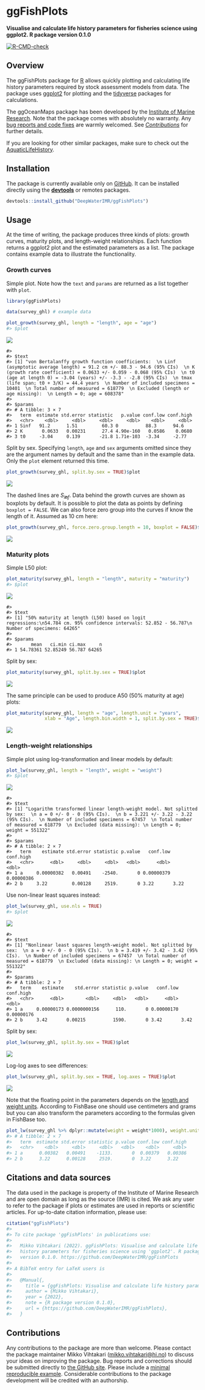
# ggFishPlots

**Visualise and calculate life history parameters for fisheries science
using ggplot2. R package version 0.1.0**

<!-- badges: start -->

[![R-CMD-check](https://github.com/DeepWaterIMR/ggFishPlots/workflows/R-CMD-check/badge.svg)](https://github.com/DeepWaterIMR/ggFishPlots/actions)
<!-- badges: end -->

## Overview

The ggFishPlots package for [R](https://www.r-project.org/) allows
quickly plotting and calculating life history parameters required by
stock assessment models from data. The package uses
[ggplot2](https://ggplot2.tidyverse.org/reference) for plotting and the
[tidyverse](https://www.tidyverse.org/) packages for calculations.

The ggOceanMaps package has been developed by the [Institute of Marine
Research](https://www.hi.no/en). Note that the package comes with
absolutely no warranty. Any [bug reports and code
fixes](https://github.com/DeepWaterIMR/ggFishPlots/issues) are warmly
welcomed. See [*Contributions*](#contributions) for further details.

If you are looking for other similar packages, make sure to check out
the
[AquaticLifeHistory](https://jonathansmart.github.io/AquaticLifeHistory/articles/Maturity_analyses.html).

## Installation

The package is currently available only on
[GitHub](https://github.com/DeepWaterIMR/ggFishPlots). It can be
installed directly using the
[**devtools**](https://cran.r-project.org/web/packages/devtools/index.html)
or remotes packages.

``` r
devtools::install_github("DeepWaterIMR/ggFishPlots")
```

## Usage

At the time of writing, the package produces three kinds of plots:
growth curves, maturity plots, and length-weight relationships. Each
function returns a ggplot2 plot and the estimated parameters as a list.
The package contains example data to illustrate the functionality.

### Growth curves

Simple plot. Note how the `text` and `params` are returned as a list
together with `plot`.

``` r
library(ggFishPlots)

data(survey_ghl) # example data

plot_growth(survey_ghl, length = "length", age = "age")
#> $plot
```

![](man/figures/README-unnamed-chunk-3-1.png)<!-- -->

    #> 
    #> $text
    #> [1] "von Bertalanffy growth function coefficients:  \n Linf (asymptotic average length) = 91.2 cm +/- 88.3 - 94.6 (95% CIs)  \n K (growth rate coefficient) = 0.0633 +/- 0.059 - 0.068 (95% CIs)  \n t0 (age at length 0) = -3.04 (years) +/- -3.3 - -2.8 (95% CIs)  \n tmax (life span; t0 + 3/K) = 44.4 years  \n Number of included specimens = 10401  \n Total number of measured = 618779  \n Excluded (length or age missing):  \n Length = 0; age = 608378"
    #> 
    #> $params
    #> # A tibble: 3 × 7
    #>   term  estimate std.error statistic   p.value conf.low conf.high
    #>   <chr>    <dbl>     <dbl>     <dbl>     <dbl>    <dbl>     <dbl>
    #> 1 Sinf   91.2      1.51         60.3 0          88.3      94.6   
    #> 2 K       0.0633   0.00231      27.4 4.90e-160   0.0586    0.0680
    #> 3 t0     -3.04     0.139       -21.8 1.71e-103  -3.34     -2.77

Split by sex. Specifying `length`, `age` and `sex` arguments omitted
since they are the argument names by default and the same than in the
example data. Only the `plot` element returned this time.

``` r
plot_growth(survey_ghl, split.by.sex = TRUE)$plot
```

![](man/figures/README-unnamed-chunk-4-1.png)<!-- -->

The dashed lines are *S*<sub>*i**n**f*</sub>. Data behind the growth
curves are shown as boxplots by default. It is possible to plot the data
as points by defining `boxplot = FALSE`. We can also force zero group
into the curves if know the length of it. Assumed as 10 cm here:

``` r
plot_growth(survey_ghl, force.zero.group.length = 10, boxplot = FALSE)$plot
```

![](man/figures/README-unnamed-chunk-5-1.png)<!-- -->

### Maturity plots

Simple L50 plot:

``` r
plot_maturity(survey_ghl, length = "length", maturity = "maturity")
#> $plot
```

![](man/figures/README-unnamed-chunk-6-1.png)<!-- -->

    #> 
    #> $text
    #> [1] "50% maturity at length (L50) based on logit regressions:\n54.784 cm. 95% confidence intervals: 52.852 - 56.787\n  Number of specimens: 64265"
    #> 
    #> $params
    #>       mean   ci.min ci.max     n
    #> 1 54.78361 52.85249 56.787 64265

Split by sex:

``` r
plot_maturity(survey_ghl, split.by.sex = TRUE)$plot
```

![](man/figures/README-unnamed-chunk-7-1.png)<!-- -->

The same principle can be used to produce A50 (50% maturity at age)
plots:

``` r
plot_maturity(survey_ghl, length = "age", length.unit = "years",
              xlab = "Age", length.bin.width = 1, split.by.sex = TRUE)$plot
```

![](man/figures/README-unnamed-chunk-8-1.png)<!-- -->

### Length-weight relationships

Simple plot using log-transformation and linear models by default:

``` r
plot_lw(survey_ghl, length = "length", weight = "weight")
#> $plot
```

![](man/figures/README-unnamed-chunk-9-1.png)<!-- -->

    #> 
    #> $text
    #> [1] "Logarithm transformed linear length-weight model. Not splitted by sex:  \n a = 0 +/- 0 - 0 (95% CIs).  \n b = 3.221 +/- 3.22 - 3.22 (95% CIs).  \n Number of included specimens = 67457  \n Total number of measured = 618779  \n Excluded (data missing): \n Length = 0; weight = 551322"
    #> 
    #> $params
    #> # A tibble: 2 × 7
    #>   term    estimate std.error statistic p.value   conf.low  conf.high
    #>   <chr>      <dbl>     <dbl>     <dbl>   <dbl>      <dbl>      <dbl>
    #> 1 a     0.00000382   0.00491    -2540.       0 0.00000379 0.00000386
    #> 2 b     3.22         0.00128     2519.       0 3.22       3.22

Use non-linear least squares instead:

``` r
plot_lw(survey_ghl, use.nls = TRUE)
#> $plot
```

![](man/figures/README-unnamed-chunk-10-1.png)<!-- -->

    #> 
    #> $text
    #> [1] "Nonlinear least squares length-weight model. Not splitted by sex:  \n a = 0 +/- 0 - 0 (95% CIs).  \n b = 3.419 +/- 3.42 - 3.42 (95% CIs).  \n Number of included specimens = 67457  \n Total number of measured = 618779  \n Excluded (data missing): \n Length = 0; weight = 551322"
    #> 
    #> $params
    #> # A tibble: 2 × 7
    #>   term    estimate    std.error statistic p.value   conf.low  conf.high
    #>   <chr>      <dbl>        <dbl>     <dbl>   <dbl>      <dbl>      <dbl>
    #> 1 a     0.00000173 0.0000000156      110.       0 0.00000170 0.00000176
    #> 2 b     3.42       0.00215          1590.       0 3.42       3.42

Split by sex:

``` r
plot_lw(survey_ghl, split.by.sex = TRUE)$plot
```

![](man/figures/README-unnamed-chunk-11-1.png)<!-- -->

Log-log axes to see differences:

``` r
plot_lw(survey_ghl, split.by.sex = TRUE, log.axes = TRUE)$plot
```

![](man/figures/README-unnamed-chunk-12-1.png)<!-- -->

Note that the floating point in the parameters depends on the [length
and weight
units](https://www.fishbase.de/manual/fishbasethe_length_weight_table.htm).
According to FishBase one should use centimeters and grams but you can
also transform the parameters according to the formulas given in
FishBase too.

``` r
plot_lw(survey_ghl %>% dplyr::mutate(weight = weight*1000), weight.unit = "g")$params
#> # A tibble: 2 × 7
#>   term  estimate std.error statistic p.value conf.low conf.high
#>   <chr>    <dbl>     <dbl>     <dbl>   <dbl>    <dbl>     <dbl>
#> 1 a      0.00382   0.00491    -1133.       0  0.00379   0.00386
#> 2 b      3.22      0.00128     2519.       0  3.22      3.22
```

## Citations and data sources

The data used in the package is property of the Institute of Marine
Research and are open domain as long as the source (IMR) is cited. We
ask any user to refer to the package if plots or estimates are used in
reports or scientific articles. For up-to-date citation information,
please use:

``` r
citation("ggFishPlots")
#> 
#> To cite package 'ggFishPlots' in publications use:
#> 
#>   Mikko Vihtakari (2022). ggFishPlots: Visualise and calculate life
#>   history parameters for fisheries science using 'ggplot2'. R package
#>   version 0.1.0. https://github.com/DeepWaterIMR/ggFishPlots
#> 
#> A BibTeX entry for LaTeX users is
#> 
#>   @Manual{,
#>     title = {ggFishPlots: Visualise and calculate life history parameters for fisheries science using 'ggplot2'},
#>     author = {Mikko Vihtakari},
#>     year = {2022},
#>     note = {R package version 0.1.0},
#>     url = {https://github.com/DeepWaterIMR/ggFishPlots},
#>   }
```

## Contributions

Any contributions to the package are more than welcome. Please contact
the package maintainer Mikko Vihtakari (<mikko.vihtakari@hi.no>) to
discuss your ideas on improving the package. Bug reports and corrections
should be submitted directly to [the GitHub
site](https://github.com/DeepWaterIMR/ggFishPlots/issues). Please
include a [minimal reproducible
example](https://en.wikipedia.org/wiki/Minimal_working_example).
Considerable contributions to the package development will be credited
with an authorship.
